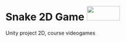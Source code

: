 # Snake 2D Game <img width="90px" height="40px" src="https://upload.wikimedia.org/wikipedia/commons/thumb/1/19/Unity_Technologies_logo.svg/275px-Unity_Technologies_logo.svg.png?20210922191320"/>
 Unity project 2D, course videogames
